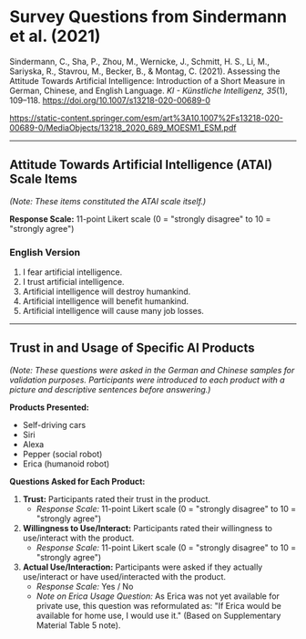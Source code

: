 # Survey Questions from Sindermann et al. (2021)

Sindermann, C., Sha, P., Zhou, M., Wernicke, J., Schmitt, H. S., Li, M., Sariyska, R., Stavrou, M., Becker, B., & Montag, C. (2021). Assessing the Attitude Towards Artificial Intelligence: Introduction of a Short Measure in German, Chinese, and English Language. *KI - Künstliche Intelligenz, 35*(1), 109–118. https://doi.org/10.1007/s13218-020-00689-0

https://static-content.springer.com/esm/art%3A10.1007%2Fs13218-020-00689-0/MediaObjects/13218_2020_689_MOESM1_ESM.pdf

---

## Attitude Towards Artificial Intelligence (ATAI) Scale Items

*(Note: These items constituted the ATAI scale itself.)*

**Response Scale:** 11-point Likert scale (0 = "strongly disagree" to 10 = "strongly agree")

### English Version

1.  I fear artificial intelligence.
2.  I trust artificial intelligence.
3.  Artificial intelligence will destroy humankind.
4.  Artificial intelligence will benefit humankind.
5.  Artificial intelligence will cause many job losses.


---

## Trust in and Usage of Specific AI Products

*(Note: These questions were asked in the German and Chinese samples for validation purposes. Participants were introduced to each product with a picture and descriptive sentences before answering.)*

**Products Presented:**

*   Self-driving cars
*   Siri
*   Alexa
*   Pepper (social robot)
*   Erica (humanoid robot)

**Questions Asked for Each Product:**

1.  **Trust:** Participants rated their trust in the product.
    *   *Response Scale:* 11-point Likert scale (0 = "strongly disagree" to 10 = "strongly agree")
2.  **Willingness to Use/Interact:** Participants rated their willingness to use/interact with the product.
    *   *Response Scale:* 11-point Likert scale (0 = "strongly disagree" to 10 = "strongly agree")
3.  **Actual Use/Interaction:** Participants were asked if they actually use/interact or have used/interacted with the product.
    *   *Response Scale:* Yes / No
    *   *Note on Erica Usage Question:* As Erica was not yet available for private use, this question was reformulated as: "If Erica would be available for home use, I would use it." (Based on Supplementary Material Table 5 note).


